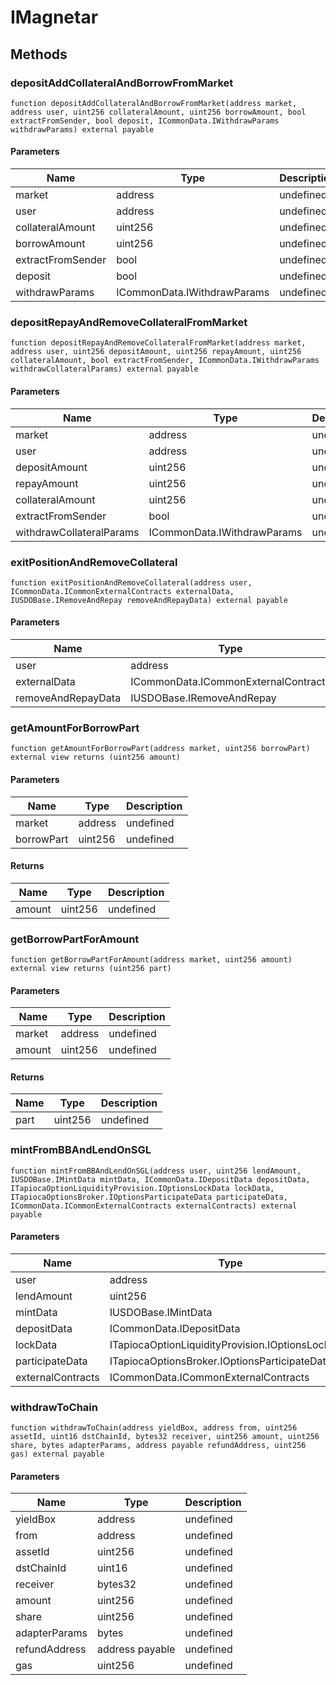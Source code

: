 # IMagnetar









## Methods

### depositAddCollateralAndBorrowFromMarket

```solidity
function depositAddCollateralAndBorrowFromMarket(address market, address user, uint256 collateralAmount, uint256 borrowAmount, bool extractFromSender, bool deposit, ICommonData.IWithdrawParams withdrawParams) external payable
```





#### Parameters

| Name | Type | Description |
|---|---|---|
| market | address | undefined |
| user | address | undefined |
| collateralAmount | uint256 | undefined |
| borrowAmount | uint256 | undefined |
| extractFromSender | bool | undefined |
| deposit | bool | undefined |
| withdrawParams | ICommonData.IWithdrawParams | undefined |

### depositRepayAndRemoveCollateralFromMarket

```solidity
function depositRepayAndRemoveCollateralFromMarket(address market, address user, uint256 depositAmount, uint256 repayAmount, uint256 collateralAmount, bool extractFromSender, ICommonData.IWithdrawParams withdrawCollateralParams) external payable
```





#### Parameters

| Name | Type | Description |
|---|---|---|
| market | address | undefined |
| user | address | undefined |
| depositAmount | uint256 | undefined |
| repayAmount | uint256 | undefined |
| collateralAmount | uint256 | undefined |
| extractFromSender | bool | undefined |
| withdrawCollateralParams | ICommonData.IWithdrawParams | undefined |

### exitPositionAndRemoveCollateral

```solidity
function exitPositionAndRemoveCollateral(address user, ICommonData.ICommonExternalContracts externalData, IUSDOBase.IRemoveAndRepay removeAndRepayData) external payable
```





#### Parameters

| Name | Type | Description |
|---|---|---|
| user | address | undefined |
| externalData | ICommonData.ICommonExternalContracts | undefined |
| removeAndRepayData | IUSDOBase.IRemoveAndRepay | undefined |

### getAmountForBorrowPart

```solidity
function getAmountForBorrowPart(address market, uint256 borrowPart) external view returns (uint256 amount)
```





#### Parameters

| Name | Type | Description |
|---|---|---|
| market | address | undefined |
| borrowPart | uint256 | undefined |

#### Returns

| Name | Type | Description |
|---|---|---|
| amount | uint256 | undefined |

### getBorrowPartForAmount

```solidity
function getBorrowPartForAmount(address market, uint256 amount) external view returns (uint256 part)
```





#### Parameters

| Name | Type | Description |
|---|---|---|
| market | address | undefined |
| amount | uint256 | undefined |

#### Returns

| Name | Type | Description |
|---|---|---|
| part | uint256 | undefined |

### mintFromBBAndLendOnSGL

```solidity
function mintFromBBAndLendOnSGL(address user, uint256 lendAmount, IUSDOBase.IMintData mintData, ICommonData.IDepositData depositData, ITapiocaOptionLiquidityProvision.IOptionsLockData lockData, ITapiocaOptionsBroker.IOptionsParticipateData participateData, ICommonData.ICommonExternalContracts externalContracts) external payable
```





#### Parameters

| Name | Type | Description |
|---|---|---|
| user | address | undefined |
| lendAmount | uint256 | undefined |
| mintData | IUSDOBase.IMintData | undefined |
| depositData | ICommonData.IDepositData | undefined |
| lockData | ITapiocaOptionLiquidityProvision.IOptionsLockData | undefined |
| participateData | ITapiocaOptionsBroker.IOptionsParticipateData | undefined |
| externalContracts | ICommonData.ICommonExternalContracts | undefined |

### withdrawToChain

```solidity
function withdrawToChain(address yieldBox, address from, uint256 assetId, uint16 dstChainId, bytes32 receiver, uint256 amount, uint256 share, bytes adapterParams, address payable refundAddress, uint256 gas) external payable
```





#### Parameters

| Name | Type | Description |
|---|---|---|
| yieldBox | address | undefined |
| from | address | undefined |
| assetId | uint256 | undefined |
| dstChainId | uint16 | undefined |
| receiver | bytes32 | undefined |
| amount | uint256 | undefined |
| share | uint256 | undefined |
| adapterParams | bytes | undefined |
| refundAddress | address payable | undefined |
| gas | uint256 | undefined |




